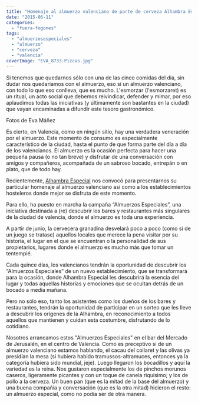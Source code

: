 ```yaml
---
title: "Homenaje al almuerzo valenciano de parte de cerveza Alhambra Especial"
date: "2015-06-11"
categories:
  - "fuera-fogones"
tags:
  - "almuerzosespeciales"
  - "almuerzo"
  - "cerveza"
  - "valencia"
coverImage: "EVA_8733-Pizcas.jpg"
---
```


Si tenemos que quedarnos sólo con una de las cinco comidas del día, sin dudar nos quedaríamos con el almuerzo, eso sí un almuerzo valenciano, con todo lo que eso conlleva, que es mucho. L'esmorzar (l'esmorzaret) es un ritual, un acto social que debemos reivindicar, defender y mimar, por eso aplaudimos todas las iniciativas (y últimamente son bastantes en la ciudad) que vayan encaminadas a difundir este tesoro gastronómico.

Fotos de Eva Máñez

Es cierto, en Valencia, como en ningún sitio, hay una verdadera veneración por el almuerzo. Este momento de consumo es especialmente característico de la ciudad, hasta el punto de que forma parte del día a día de los valencianos. El almuerzo es la ocasión perfecta para hacer una pequeña pausa (o no tan breve) y disfrutar de una conversación con amigos y compañeros, acompañada de un sabroso bocado, entrepán o en plato, que de todo hay.

Recientemente, [Alhambra Especial](http://www.cervezasalhambra.es/) nos convocó para presentarnos su particular homenaje al almuerzo valenciano así como a los establecimientos hosteleros donde mejor se disfruta de este momento.

Para ello, ha puesto en marcha la campaña “Almuerzos Especiales”, una iniciativa destinada a (re) descubrir los bares y restaurantes más singulares de la ciudad de valencia, donde el almuerzo es toda una experiencia.

A partir de junio, la cervecera granadina desvelará poco a poco (como si de un juego se tratase) aquellos locales que merece la pena visitar por su historia, el lugar en el que se encuentran o la personalidad de sus propietarios, lugares donde el almuerzo es mucho más que tomar un tentempié.

Cada quince días, los valencianos tendrán la oportunidad de descubrir los “Almuerzos Especiales” de un nuevo establecimiento, que se transformará para la ocasión, donde Alhambra Especial les descubrirá la esencia del lugar y todas aquellas historias y emociones que se ocultan detrás de un bocado a media mañana.

Pero no sólo eso, tanto los asistentes como los dueños de los bares y restaurantes, tendrán la oportunidad de participar en un sorteo que les lleve a descubrir los orígenes de la Alhambra, en reconocimiento a todos aquellos que mantienen y cuidan esta costumbre, disfrutando de lo cotidiano.

Nosotros arrancamos estos "Almuerzos Especiales" en el bar del Mercado de Jerusalén, en el centro de Valencia. Como es preceptivo si de un almuerzo valenciano estamos hablando, el cacau del collaret y las olivas ya presidían la mesa (si hubiera habido tramussos-altramuces, entonces ya la categoría hubiera sido mundial, jeje). Luego llegaron los bocadillos y aquí la variedad es la reina. Nos gustaron especialmente los de pinchos morunos caseros, ligeramente picantes y con un toque de canela riquísimo; y los de pollo a la cerveza. Un buen pan (que es la mitad de la base del almuerzo) y una buena compañía y conversación (que es la otra mitad) hicieron el resto: un almuerzo especial, como no podía ser de otra manera.
